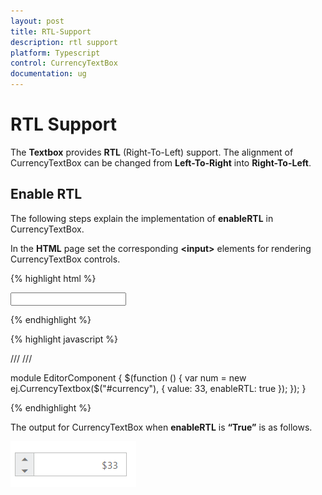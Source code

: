 ```yaml
---
layout: post
title: RTL-Support
description: rtl support
platform: Typescript
control: CurrencyTextBox  
documentation: ug
---
```


# RTL Support

The **Textbox** provides **RTL** (Right-To-Left) support. The alignment of CurrencyTextBox can be changed from **Left-To-Right** into **Right-To-Left**.

## Enable RTL

The following steps explain the implementation of **enableRTL** in CurrencyTextBox.

In the **HTML** page set the corresponding **&lt;input&gt;** elements for rendering CurrencyTextBox controls.


{% highlight html %}

<input id="currency" type="text" />
	
{% endhighlight %}

{% highlight javascript %}

 
/// <reference path="tsfiles/jquery.d.ts" />
/// <reference path="tsfiles/ej.web.all.d.ts" />

module EditorComponent {
    $(function () {
        var num = new ej.CurrencyTextbox($("#currency"), {
            value: 33,
            enableRTL: true
        });
    });
}

{% endhighlight %}


The output for CurrencyTextBox when **enableRTL** is **“True”** is as follows. 

![](RTL-Support_images/RTL-Support_img1.png) 

